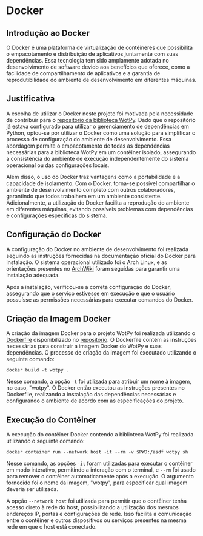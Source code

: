# Docker

## Introdução ao Docker

O Docker é uma plataforma de virtualização de contêineres que possibilita o empacotamento e distribuição de aplicativos juntamente com suas dependências. Essa tecnologia tem sido amplamente adotada no desenvolvimento de software devido aos benefícios que oferece, como a facilidade de compartilhamento de aplicativos e a garantia de reprodutibilidade do ambiente de desenvolvimento em diferentes máquinas.

## Justificativa

A escolha de utilizar o Docker neste projeto foi motivada pela necessidade de contribuir para o [repositório da biblioteca WotPy](https://github.com/agmangas/wot-py). Dado que o repositório já estava configurado para utilizar o gerenciamento de dependências em Python, optou-se por utilizar o Docker como uma solução para simplificar o processo de configuração do ambiente de desenvolvimento. Essa abordagem permite o empacotamento de todas as dependências necessárias para a biblioteca WotPy em um contêiner isolado, assegurando a consistência do ambiente de execução independentemente do sistema operacional ou das configurações locais.

Além disso, o uso do Docker traz vantagens como a portabilidade e a capacidade de isolamento. Com o Docker, torna-se possível compartilhar o ambiente de desenvolvimento completo com outros colaboradores, garantindo que todos trabalhem em um ambiente consistente. Adicionalmente, a utilização do Docker facilita a reprodução do ambiente em diferentes máquinas, evitando possíveis problemas com dependências e configurações específicas do sistema.

## Configuração do Docker

A configuração do Docker no ambiente de desenvolvimento foi realizada seguindo as instruções fornecidas na documentação oficial do Docker para instalação. O sistema operacional utilizado foi o Arch Linux, e as orientações presentes no [ArchWiki](https://wiki.archlinux.org/title/Docker#Installation) foram seguidas para garantir uma instalação adequada.

Após a instalação, verificou-se a correta configuração do Docker, assegurando que o serviço estivesse em execução e que o usuário possuísse as permissões necessárias para executar comandos do Docker.

## Criação da Imagem Docker

A criação da imagem Docker para o projeto WotPy foi realizada utilizando o [Dockerfile](https://github.com/T16K/wot-py/blob/develop/Dockerfile) disponibilizado no [repositório](https://github.com/T16K/wot-py). O Dockerfile contém as instruções necessárias para construir a imagem Docker do WotPy e suas dependências. O processo de criação da imagem foi executado utilizando o seguinte comando:
```
docker build -t wotpy .
```
Nesse comando, a opção `-t` foi utilizada para atribuir um nome à imagem, no caso, "wotpy". O Docker então executou as instruções presentes no Dockerfile, realizando a instalação das dependências necessárias e configurando o ambiente de acordo com as especificações do projeto.

## Execução do Contêiner

A execução do contêiner Docker contendo a biblioteca WotPy foi realizada utilizando o seguinte comando:
```
docker container run --network host -it --rm -v $PWD:/asdf wotpy sh
```
Nesse comando, as opções `-it` foram utilizadas para executar o contêiner em modo interativo, permitindo a interação com o terminal, e `--rm` foi usado para remover o contêiner automaticamente após a execução. O argumento fornecido foi o nome da imagem, "wotpy", para especificar qual imagem deveria ser utilizada.

A opção `--network host` foi utilizada para permitir que o contêiner tenha acesso direto à rede do host, possibilitando a utilização dos mesmos endereços IP, portas e configurações de rede. Isso facilita a comunicação entre o contêiner e outros dispositivos ou serviços presentes na mesma rede em que o host está conectado.
